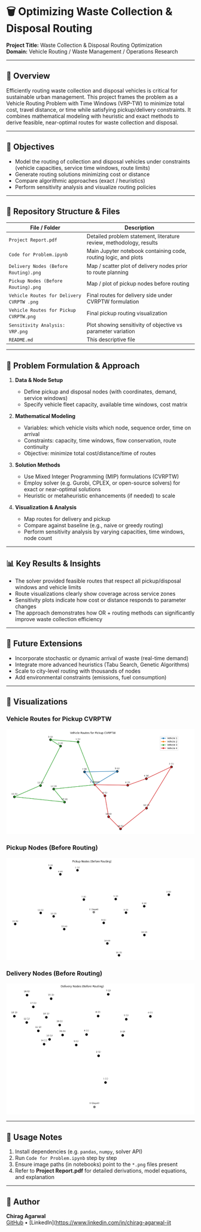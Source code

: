 # 🗑️ Optimizing Waste Collection & Disposal Routing

**Project Title:** Waste Collection & Disposal Routing Optimization  
**Domain:** Vehicle Routing / Waste Management / Operations Research  

---

## 📌 Overview  
Efficiently routing waste collection and disposal vehicles is critical for sustainable urban management. This project frames the problem as a Vehicle Routing Problem with Time Windows (VRP-TW) to minimize total cost, travel distance, or time while satisfying pickup/delivery constraints. It combines mathematical modeling with heuristic and exact methods to derive feasible, near-optimal routes for waste collection and disposal.

---

## 🎯 Objectives  
- Model the routing of collection and disposal vehicles under constraints (vehicle capacities, service time windows, route limits)  
- Generate routing solutions minimizing cost or distance  
- Compare algorithmic approaches (exact / heuristics)  
- Perform sensitivity analysis and visualize routing policies  

---

## 📁 Repository Structure & Files  

| File / Folder | Description |
|---------------|-------------|
| `Project Report.pdf` | Detailed problem statement, literature review, methodology, results |
| `Code for Problem.ipynb` | Main Jupyter notebook containing code, routing logic, and plots |
| `Delivery Nodes (Before Routing).png` | Map / scatter plot of delivery nodes prior to route planning |
| `Pickup Nodes (Before Routing).png` | Map / plot of pickup nodes before routing |
| `Vehicle Routes for Delivery CVRPTW .png` | Final routes for delivery side under CVRPTW formulation |
| `Vehicle Routes for Pickup CVRPTW.png` | Final pickup routing visualization |
| `Sensitivity Analysis: VRP.png` | Plot showing sensitivity of objective vs parameter variation |
| `README.md` | This descriptive file |

---

## 🧩 Problem Formulation & Approach  

1. **Data & Node Setup**  
   - Define pickup and disposal nodes (with coordinates, demand, service windows)  
   - Specify vehicle fleet capacity, available time windows, cost matrix  

2. **Mathematical Modeling**  
   - Variables: which vehicle visits which node, sequence order, time on arrival  
   - Constraints: capacity, time windows, flow conservation, route continuity  
   - Objective: minimize total cost/distance/time of routes  

3. **Solution Methods**  
   - Use Mixed Integer Programming (MIP) formulations (CVRPTW)  
   - Employ solver (e.g. Gurobi, CPLEX, or open-source solvers) for exact or near-optimal solutions  
   - Heuristic or metaheuristic enhancements (if needed) to scale  

4. **Visualization & Analysis**  
   - Map routes for delivery and pickup  
   - Compare against baseline (e.g., naive or greedy routing)  
   - Perform sensitivity analysis by varying capacities, time windows, node count  

---

## 📊 Key Results & Insights  
- The solver provided feasible routes that respect all pickup/disposal windows and vehicle limits  
- Route visualizations clearly show coverage across service zones  
- Sensitivity plots indicate how cost or distance responds to parameter changes  
- The approach demonstrates how OR + routing methods can significantly improve waste collection efficiency  

---

## 🚀 Future Extensions  
- Incorporate stochastic or dynamic arrival of waste (real-time demand)  
- Integrate more advanced heuristics (Tabu Search, Genetic Algorithms)  
- Scale to city-level routing with thousands of nodes  
- Add environmental constraints (emissions, fuel consumption)  

---

## 📸 Visualizations  

### Vehicle Routes for Pickup CVRPTW  
![Vehicle Routes for Pickup CVRPTW](./Vehicle%20Routes%20for%20Pickup%20CVRPTW.png)

### Pickup Nodes (Before Routing)  
![Pickup Nodes](./Pickup%20Nodes%20(Before%20Routing).png)

### Delivery Nodes (Before Routing)  
![Delivery Nodes](./Delivery%20Nodes%20(Before%20Routing).png)

---

## 📝 Usage Notes  
1. Install dependencies (e.g. `pandas`, `numpy`, solver API)  
2. Run `Code for Problem.ipynb` step by step  
3. Ensure image paths (in notebooks) point to the `*.png` files present  
4. Refer to **Project Report.pdf** for detailed derivations, model equations, and explanation  

---

## 👤 Author  
**Chirag Agarwal**  
[GitHub](https://github.com/Chirag-IIT) • [LinkedIn](https://www.linkedin.com/in/chirag-agarwal-iit
